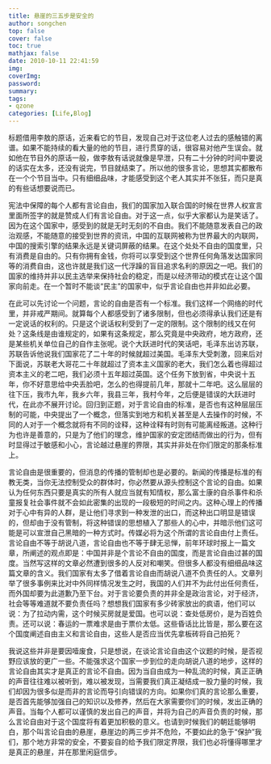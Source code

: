 ```yaml
---
title: 悬崖的三五步是安全的
author: songchen
top: false
cover: false
toc: true
mathjax: false
date: 2010-10-11 22:41:59
img:
coverImg:
password:
summary:
tags:
- qzone
categories: [Life,Blog]
---
```


标题借用李敖的原话，近来看它的节目，发现自己对于这位老人过去的感触错的离谱。如果不能持续的看大量的他的节目，进行贯穿的话，很容易对他产生误会。就如他在节目外的原话一般，做李敖有话说就像是早泄，只有二十分钟的时间中要说的话实在太多，还没有说完，节目就结束了。所以他的很多言论，思想其实都散布在一个个节目当中。只有细细品味，才能感受到这个老人其实并不张狂，而只是真的有些话想要说而已。

 宪法中保障的每个人都有言论自由，我们的国家加入联合国的时候在世界人权宣言里面所签字的就是赞成人们有言论自由。对于这一点，似乎大家都认为是笑话了。因为在这个国家中，感受到的就是无时无刻的不自由。我们不能随意发表自己的政治观感，不能随意的接受到世界的资讯，中国的互联网被称为世界最大的内联网，中国的搜索引擎的结果永远是关键词屏蔽的结果。在这个处处不自由的国度里，只有消费是自由的。只有你拥有金钱，你将可以享受到这个世界任何角落发达国家同等的消费自由，这也许就是我们这一代浮躁的盲目追求名利的原因之一吧。我们的国家的维持并非以民主选举来保持社会的稳定，而是以经济带动的模式在让这个国家向前走。在一个暂时不能谈“民主”的国家中，似乎言论自由也并非如此必要。

在此可以先讨论一个问题，言论的自由是否有一个标准。我们这样一个网络的时代里，并非戒严期间。就算每个人都感受到了诸多限制，但也必须得承认我们还是有一定说话的权利的。只是这个说话权利受到了一定的限制。这个限制的线又在何处？这条线是由谁规定的，如果有这条规定，那么究竟是中央政府，地方政府，还是某些机关单位自己的自作主张呢。说个大跃进时代的笑话吧，毛泽东出访苏联，苏联告诉他说我们国家花了二十年的时候就超过美国。毛泽东大受刺激，回来后对下面说，苏联老大哥花二十年就超过了资本主义国家的老大，我们怎么着也得超过资本主义的老二吧，我们必须十五年超过英国。这个任务下放到省，中央说十五年，你不好意思给中央丢脸吧，怎么的也得提前几年，那就十二年吧。这么层层的往下压，我市九年，我乡六年，我县三年，我村今年，之后便是错误的大跃进时代，在此亦不展开讨论。回归到正题，对于言论自由的标准，是否也有这种层层压制的可能，中央提出了一个概念，但落实到地方和机关甚至是人去操作的时候，不同的人对于一个概念就将有不同的诠释，这种诠释有时则有可能离经叛道。这种行为也许是善意的，只是为了他们的理念，维护国家的安定团结而做出的行为，但有时显得过于敏感和小心，言论越过悬崖的界限，其实并非处在你们限定的那条标准上。

言论自由是很重要的，但消息的传播的管制却也是必要的。新闻的传播是标准的有教无类，当你无法控制受众的群体时，你必然要从源头控制这个言论的自由。如果认为任何东西只要是真实的所有人就应当就有知情权，那么富士康的自杀事件和杀童报复社会事件就不会如此密集的出现的一段极短的时间之内。这种心理上的传播对于心中有异的人群，是让他们寻求到一种发泄的出口，而这种出口明显是错误的，但却由于没有管制，将这种错误的思想植入了那些人的心中，并暗示他们这可能是可以宣泄自己黑暗的一种方式时。传媒必将为这个所谓的言论自由付上责任。言论自由不等于胡说八道，言论自由也不等于肆无忌惮，前年环球时报上一篇文章，所阐述的观点即是：中国并非是个言论不自由的国度，而是言论自由过甚的国度。当然写这样的文章必然遭到很多的人反对和嘲笑。但很多人都没有细细品味这篇文章的含义。我们国家有太多了借着言论自由而胡说八道不负责任的人。文章列举了很多事例来比对中外同样情况发生之时，我国的人们并不为此付出任何责任，而外国却要为此道歉乃至下台。对于言论要负责的并非全是政治言论，对于经济，社会等等难道就不要负责任吗？想想我们国家有多少砖家放出的疯语，他们可以说：为了拉动内需，这个时候买房就是爱国。也可以说：查处低房价，是为百姓负责。还可以说：春运的一票难求是由于票价太低。这些昏话比比皆是，那么要在这个国度阐述自由主义和言论自由，这些人是否应当优先拿板砖将自己拍死？

我说这些并非是要因噎废食，只是想说，在谈论言论自由这个议题的时候，是否视野应该放的更广一些。不能强求这个国家一步到位的走向胡说八道的地步，这样的言论自由其实才是真正的言论不自由。因为当自由成为一种乱流的时候，真正正确的声音往往难以被听到，难以被发现，当需要我们真正凝结成一股力量的时候，我们却因为很多似是而非的言论而导引向错误的方向。如果你们真的言论那么重要，是否首先能够加强自己的知识以及修养，然后在大家需要你们的时候，发出正确的声音。当每个人都可以谨慎的发出自己的声音，并将为自己的声音负责的时候，那么言论自由对于这个国度将有着更加积极的意义。也请到时候我们的朝廷能够明白，那个叫言论自由的悬崖，悬崖边的两三步并不危险，不要如此的急于“保护”我们，那个地方非常的安全，不要妄自的给予我们限定界限，我们也必将懂得哪里才是真正的悬崖，并在那里闲庭信步。